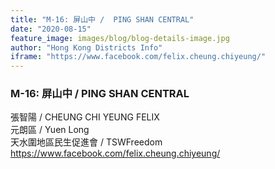 ```yaml
---
title: "M-16: 屏山中 /  PING SHAN CENTRAL"
date: "2020-08-15"
feature_image: images/blog/blog-details-image.jpg
author: "Hong Kong Districts Info"
iframe: "https://www.facebook.com/felix.cheung.chiyeung/"
---
```


### M-16: 屏山中 /  PING SHAN CENTRAL  
張智陽 /  CHEUNG CHI YEUNG FELIX  
元朗區 / Yuen Long  
天水圍地區民生促進會 /  TSWFreedom  
https://www.facebook.com/felix.cheung.chiyeung/

